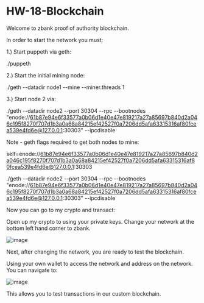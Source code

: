 # HW-18-Blockchain

Welcome to zbank proof of authority blockchain. 

In order to start the network you must: 

1.) Start puppeth via geth:

./puppeth

2.) Start the initial mining node:

./geth --datadir node1 --mine --miner.threads 1

3.) Start node 2 via: 

./geth --datadir node2 --port 30304 --rpc --bootnodes "enode://61b87e94e6f33577a0b06d1e40e47e819217a27a85697b840d2a046c195f8270f707d1b3a0a68a84215ef42527f0a7206dd5afa63315316af80fcea539e4fd6e@127.0.0.1:30303" --ipcdisable

Note - geth flags required to get both nodes to mine:

self=enode://61b87e94e6f33577a0b06d1e40e47e819217a27a85697b840d2a046c195f8270f707d1b3a0a68a84215ef42527f0a7206dd5afa63315316af80fcea539e4fd6e@127.0.0.1:30303

./geth --datadir node2 --port 30304 --rpc --bootnodes "enode://61b87e94e6f33577a0b06d1e40e47e819217a27a85697b840d2a046c195f8270f707d1b3a0a68a84215ef42527f0a7206dd5afa63315316af80fcea539e4fd6e@127.0.0.1:30303" --ipcdisable

Now you can go to my crypto and transact:  

Open up my crypto to using your private keys.  Change your network at the bottom left hand corner to zbank. 

![image](https://user-images.githubusercontent.com/72050478/116294381-e75b7c00-a765-11eb-8dd6-543d191c8a61.png)

Next, after changing the network, you are ready to test the blockchain.  

Using your own wallet to access the network and address on the network. You can navigate to:

![image](https://user-images.githubusercontent.com/72050478/116297041-e24bfc00-a768-11eb-9268-2eb5a1f65375.png)

This allows you to test transactions in our custom blockchain.  
